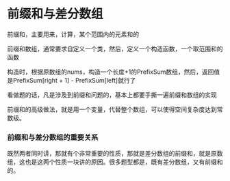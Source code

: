 # 前缀和与差分数组

前缀和，主要用来，计算，某个范围内的元素和的

前缀和数组，通常要求自定义一个类，然后，定义一个构造函数，一个取范围和的函数

构造时，根据原数组的nums，构造一个长度+1的PrefixSum数组，然后，返回值是PrefixSum[right + 1] - PrefixSum[left]就行了

看做题的话，凡是涉及到前缀和问题的，基本上都要手撕一遍前缀和数组的实现

前缀和的高级做法，就是用一个变量，代替整个数组，可以使得空间复杂度达到常数级。

### 前缀和与差分数组的重要关系

既然两者同时讲，那就有个非常重要的性质，那就是差分数组的前缀和，就是原数组，这也是这两个性质一块讲的原因。很多题型都是，既有差分数组，又有前缀和的。